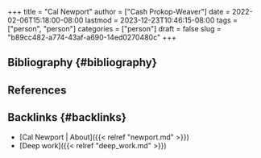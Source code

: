 +++
title = "Cal Newport"
author = ["Cash Prokop-Weaver"]
date = 2022-02-06T15:18:00-08:00
lastmod = 2023-12-23T10:46:15-08:00
tags = ["person", "person"]
categories = ["person"]
draft = false
slug = "b89cc482-a774-43af-a690-14ed0270480c"
+++

## Bibliography {#bibliography}

## References

<style>.csl-entry{text-indent: -1.5em; margin-left: 1.5em;}</style><div class="csl-bib-body">
</div>



## Backlinks {#backlinks}

-   [Cal Newport | About]({{< relref "newport.md" >}})
-   [Deep work]({{< relref "deep_work.md" >}})
